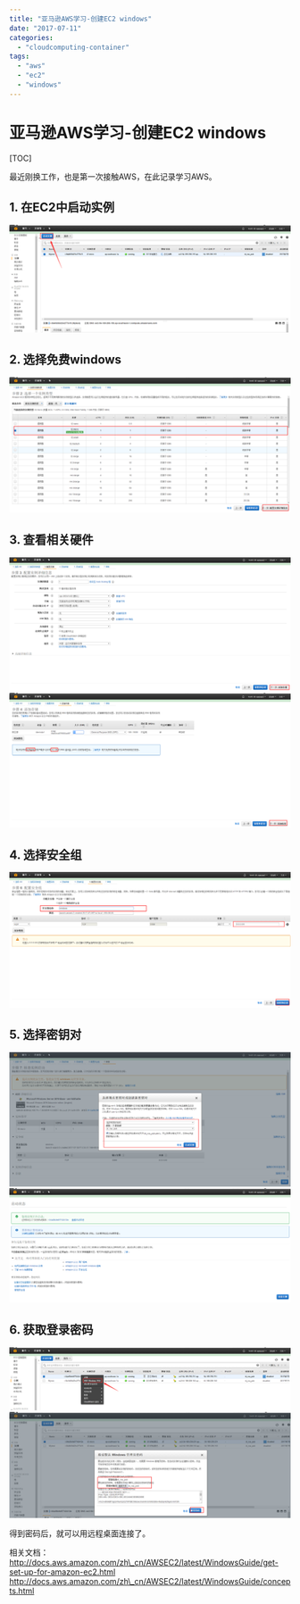 ```yaml
---
title: "亚马逊AWS学习-创建EC2 windows"
date: "2017-07-11"
categories: 
  - "cloudcomputing-container"
tags: 
  - "aws"
  - "ec2"
  - "windows"
---
```


# 亚马逊AWS学习-创建EC2 windows

\[TOC\]

最近刚换工作，也是第一次接触AWS，在此记录学习AWS。

## 1\. 在EC2中启动实例

![](images/1499236419118.png)

## 2\. 选择免费windows

![](images/1499236533354.png)

## 3\. 查看相关硬件

![](images/1499236635987.png) ![](images/1499236678883.png)

## 4\. 选择安全组

![](images/1499236811029.png)

## 5\. 选择密钥对

![](images/1499236850225.png) ![](images/1499236911671.png)

## 6\. 获取登录密码

![](images/1499237005113.png) ![](images/1499237366152.png)

得到密码后，就可以用远程桌面连接了。

相关文档： http://docs.aws.amazon.com/zh\_cn/AWSEC2/latest/WindowsGuide/get-set-up-for-amazon-ec2.html http://docs.aws.amazon.com/zh\_cn/AWSEC2/latest/WindowsGuide/concepts.html
